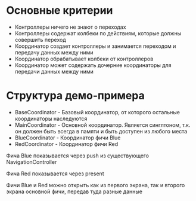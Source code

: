# Основные критерии

- Контроллеры ничего не знают о переходах
- Контроллеры содержат колбеки по действиям, которые должны совершить переход
- Координатор создает контроллеры и занимается переходом и передачу данных между ними
- Координатор обрабатывает колбеки от контроллеров
- Координатор может содержать дочерние координаторы для передачи данных между ними

# Структура демо-примера

- BaseCoordinator - Базовый координатор, от которого остальные координаторы наследуются
- MainCoordinator - Основной координатор. Является синглтоном, т.к. он должен быть всегда в памяти и быть доступен из любого места
- BlueCoordinator - Координатор фичи Blue
- RedCoordinator - Координатор фичи Red

Фича Blue показывается через push из существующего NavigationController

Фича Red показывается через present

Фичи Blue и Red можно открыть как из первого экрана, так и второго экрана основной фичи, передав туда разные данные
